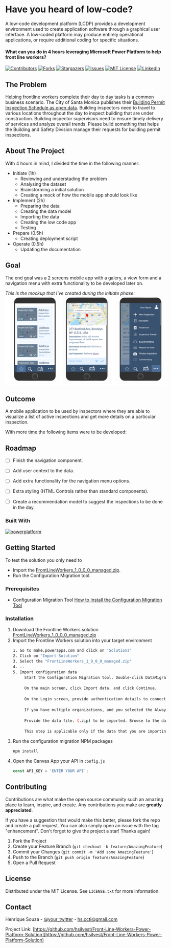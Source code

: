 # Have you heard of low-code? 

A low-code development platform (LCDP) provides a development environment used to create application software through a graphical user interface. A low-coded platform may produce entirely operational applications, or require additional coding for specific situations.

#### What can you do in 4 hours leveraging Microsoft Power Platform to help front line workers?

[![Contributors][contributors-shield]][contributors-url]
[![Forks][forks-shield]][forks-url]
[![Stargazers][stars-shield]][stars-url]
[![Issues][issues-shield]][issues-url]
[![MIT License][license-shield]][license-url]
[![LinkedIn][linkedin-shield]][linkedin-url]


## The Problem

Helping frontline workers complete their day to day tasks is a common business scenario.  The City of Santa Monica publishes their [Building Permit Inspection Schedule as open data](https://data.smgov.net/Permits-Licenses/Permit-Inspections-Schedule/xird-2kxi).  Building inspectors need to travel to various locations throughout the day to inspect building that are under construction.  Building inspector supervisors need to ensure timely delivery of services and analyze overall trends.  Please build something that helps the Building and Safety Division manage their requests for building permit inspections.  

## About The Project

With 4 hours in mind, I divided the time in the following manner:

* Initiate (1h)
  * Reviewing and understading the problem
  * Analysing the dataset
  * Brainstorming a initial solution
  * Creating a mock of how the mobile app should look like
* Implement (2h)
  * Preparing the data
  * Creating the data model
  * Importing the data
  * Creating the low code app
  * Testing
* Prepare (0.5h)
  * Creating deployment script
* Operate (0.5h)
  * Updating the documentation

## Goal

The end goal was a 2 screens mobile app with a galery, a view form and a navigation menu with extra functionality to be developed later on.

*This is the mockup that I've created during the initiate phase:* 
![Product Name Screen Shot][product-screenshot]

## Outcome

A mobile application to be used by inspectors where they are able to visualize a list of active inspections and get more details on a particular inspection.

With more time the following items were to be developed:

<!-- ROADMAP -->
## Roadmap

 - [ ] Finish the navigation component.
 - [ ] Add user context to the data.
 - [ ] Add extra functionality for the navigation menu options.
 - [ ] Extra styling (HTML Controls rather than standard components).
 - [ ] Create a recommendation model to suggest the inspections to be done in the day. 


### Built With

[![powerplatform][powerplatform.js]][powerplatform-url]


<!-- GETTING STARTED -->
## Getting Started

To test the solution you only need to 

* Import the [FrontLineWorkers_1_0_0_0_managed.zip](https://github.com/hsilvest/Front-Line-Workers-Power-Platform-Solution/blob/main/FrontLineWorkers_1_0_0_0_managed.zip).
* Run the Configuration Migration tool.

### Prerequisites

* Configuration Migration Tool
[How to Install the Configuration Migration Tool](https://docs.microsoft.com/en-us/power-apps/developer/data-platform/download-tools-nuget#download-tools-using-powershell)

### Installation

1. Download the Frontline Workers solution [FrontLineWorkers_1_0_0_0_managed.zip](https://github.com/hsilvest/Front-Line-Workers-Power-Platform-Solution/blob/main/FrontLineWorkers_1_0_0_0_managed.zip)
2. Import the Frontline Workers solution into your target environment
   ```sh
   1. Go to make.powerapps.com and click on 'Solutions'
   2. Click on "Import Solution"
   3. Select the "FrontLineWorkers_1_0_0_0_managed.zip"
   4. ..
   5. Import configuration data
        Start the Configuration Migration tool. Double-click DataMigrationUtility.exe in the folder: [your folder]\Tools\ConfigurationMigration\

        On the main screen, click Import data, and click Continue.

        On the Login screen, provide authentication details to connect to your environment from where you want to import data. If you have multiple organizations on the Dynamics 365 server, and want to select the organization where to import the configuration data, select the Always display list of available orgs check box. Click Login.

        If you have multiple organizations, and you selected the Always display list of available orgs check box, the next screen lets you choose the organization that you want to connect to. Select an organization to connect to.

        Provide the data file. (.zip) to be imported. Browse to the data file, and select it. Click Import Data.

        This step is applicable only if the data that you are importing contains the user information of the source system. Enter mapping user information on the target system. You can either map all of them to the user who is running the import process or map to individual users by using a user map file (.xml). If you choose the latter, you will have to either specify an existing user map file or the tool can generate it for you. If you generate a new file, fill in the mapping user name in the New parameter for every user on the source server. Select the user map file in the tool when you are done, and click OK.
   ```
3. Run the configuration migration NPM packages
   ```sh
   npm install
   ```
4. Open the Canvas App your API in `config.js`
   ```js
   const API_KEY = 'ENTER YOUR API';
   ```

<!-- CONTRIBUTING -->
## Contributing

Contributions are what make the open source community such an amazing place to learn, inspire, and create. Any contributions you make are **greatly appreciated**.

If you have a suggestion that would make this better, please fork the repo and create a pull request. You can also simply open an issue with the tag "enhancement".
Don't forget to give the project a star! Thanks again!

1. Fork the Project
2. Create your Feature Branch (`git checkout -b feature/AmazingFeature`)
3. Commit your Changes (`git commit -m 'Add some AmazingFeature'`)
4. Push to the Branch (`git push origin feature/AmazingFeature`)
5. Open a Pull Request


<!-- LICENSE -->
## License

Distributed under the MIT License. See `LICENSE.txt` for more information.


<!-- CONTACT -->
## Contact

Henrique Souza - [@your_twitter](https://twitter.com/hsilvest) - hs.ccti@gmail.com

Project Link: [https://github.com/hsilvest/Front-Line-Workers-Power-Platform-Solution](https://github.com/hsilvest/Front-Line-Workers-Power-Platform-Solution)


<!-- MARKDOWN LINKS & IMAGES -->
[contributors-shield]: https://img.shields.io/github/contributors/hsilvest/Front-Line-Workers-Power-Platform-Solution.svg?style=for-the-badge
[contributors-url]: https://github.com/hsilvest/Front-Line-Workers-Power-Platform-Solution/graphs/contributors
[forks-shield]: https://img.shields.io/github/forks/hsilvest/Front-Line-Workers-Power-Platform-Solution.svg?style=for-the-badge
[forks-url]: https://github.com/hsilvest/Front-Line-Workers-Power-Platform-Solution/network/members
[stars-shield]: https://img.shields.io/github/stars/hsilvest/Front-Line-Workers-Power-Platform-Solution.svg?style=for-the-badge
[stars-url]: https://github.com/hsilvest/Front-Line-Workers-Power-Platform-Solution/stargazers
[issues-shield]: https://img.shields.io/github/issues/hsilvest/Front-Line-Workers-Power-Platform-Solution.svg?style=for-the-badge
[issues-url]: https://github.com/hsilvest/Front-Line-Workers-Power-Platform-Solution/issues
[license-shield]: https://img.shields.io/github/license/hsilvest/Front-Line-Workers-Power-Platform-Solution.svg?style=for-the-badge
[license-url]: https://github.com/hsilvest/Front-Line-Workers-Power-Platform-Solution/blob/master/LICENSE.txt
[linkedin-shield]: https://img.shields.io/badge/-LinkedIn-black.svg?style=for-the-badge&logo=linkedin&colorB=555
[linkedin-url]: https://linkedin.com/in/hsilvestre
[product-screenshot]: design/images/canvas-app-mockup.png
[powerplatform.js]: https://img.shields.io/badge/Microsoft-Power%20Platform-green
[powerplatform-url]: https://powerplatform.microsoft.com/en-gb/
